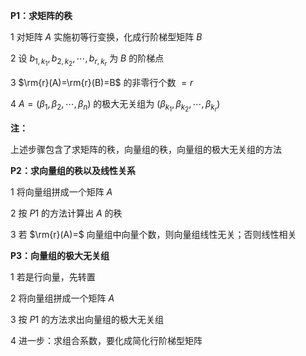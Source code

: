**P1：求矩阵的秩**  
  
1 对矩阵 $A$ 实施初等行变换，化成行阶梯型矩阵 $B$  
  
2 设 $b_{1,k_1},b_{2,k_2},\cdots,b_{r,k_r}$ 为 $B$ 的阶梯点  
  
3  $\rm{r}(A)=\rm{r}(B)=B$ 的非零行个数 $=r$  
  
4  $A=(\beta_1,\beta_2,\cdots,\beta_n)$ 的极大无关组为 $(\beta_{k_1},\beta_{k_2},\cdots,\beta_{k_r})$  
  
**注：**  
  
上述步骤包含了求矩阵的秩，向量组的秩，向量组的极大无关组的方法  
  
**P2：求向量组的秩以及线性关系**  
  
1 将向量组拼成一个矩阵 $A$  
  
2 按 $P1$ 的方法计算出 $A$ 的秩  
  
3 若 $\rm{r}(A)=$ 向量组中向量个数，则向量组线性无关；否则线性相关  
  
**P3：向量组的极大无关组**  
  
1 若是行向量，先转置  
  
2 将向量组拼成一个矩阵 $A$  
  
3 按 $P1$ 的方法求出向量组的极大无关组  
  
4 进一步：求组合系数，要化成简化行阶梯型矩阵  
  
